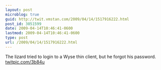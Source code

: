 ```yaml
---
layout: post
microblog: true
guid: http://twit.vmstan.com/2009/04/14/1517916222.html
post_id: 3051599
date: 2009-04-14T10:46:41-0600
lastmod: 2009-04-14T10:46:41-0600
type: post
url: /2009/04/14/1517916222.html
---
```

The lizard tried to login to a Wyse thin client, but he forgot his password.  [twitpic.com/3b84u](http://twitpic.com/3b84u)
